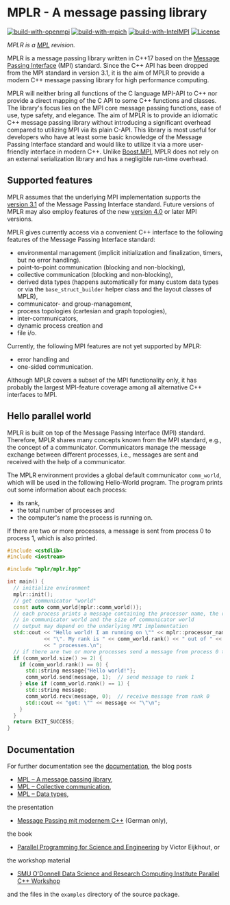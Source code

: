 # MPLR - A message passing library

[![build-with-openmpi](https://github.com/zhao-shihan/mplr/actions/workflows/build-with-openmpi.yml/badge.svg)](https://github.com/zhao-shihan/mplr/actions/workflows/build-with-openmpi.yml)
[![build-with-mpich](https://github.com/zhao-shihan/mplr/actions/workflows/build-with-mpich.yml/badge.svg)](https://github.com/zhao-shihan/mplr/actions/workflows/build-with-mpich.yml)
[![build-with-IntelMPI](https://github.com/zhao-shihan/mplr/actions/workflows/build-with-IntelMPI.yml/badge.svg)](https://github.com/zhao-shihan/mplr/actions/workflows/build-with-IntelMPI.yml)
[![License](https://img.shields.io/badge/License-BSD_3--Clause-blue.svg)](https://opensource.org/licenses/BSD-3-Clause)

*MPLR is a [MPL](https://github.com/rabauke/mpl) revision.*

MPLR is a message passing library written in C++17 based on the
[Message Passing Interface](http://mpi-forum.org/) (MPI) standard. 
Since the C++ API has been dropped from the MPI standard in version 
3.1, it is the aim of MPLR to provide a modern C++ message passing 
library for high performance computing.

MPLR will neither bring all functions of the C language MPI-API to C++
nor provide a direct mapping of the C API to some C++ functions and
classes. The library's focus lies on the MPI core message passing
functions, ease of use, type safety, and elegance. The aim of MPLR is to
provide an idiomatic C++ message passing library without introducing a
significant overhead compared to utilizing MPI via its plain C-API.
This library is most useful for developers who have at least some basic
knowledge of the Message Passing Interface standard and would like to
utilize it via a more user-friendly interface in modern C++. Unlike
[Boost.MPI](https://www.boost.org/doc/libs/1_77_0/doc/html/mpi.html),
MPLR does not rely on an external serialization library and has a
negligible run-time overhead.


## Supported features

MPLR assumes that the underlying MPI implementation supports the 
[version 3.1](https://www.mpi-forum.org/docs/mpi-3.1/mpi31-report.pdf) 
of the Message Passing Interface standard.  Future versions of MPLR 
may also employ features of the new 
[version 4.0](https://www.mpi-forum.org/docs/mpi-4.0/mpi40-report.pdf) 
or later MPI versions.  

MPLR gives currently access via a convenient C++ interface to the 
following features of the Message Passing Interface standard:

* environmental management (implicit initialization and finalization, timers, but no error handling).
* point-to-point communication (blocking and non-blocking),
* collective communication (blocking and non-blocking),
* derived data types (happens automatically for many custom data types or via the `base_struct_builder` helper class and the layout classes of MPLR),
* communicator- and group-management,
* process topologies (cartesian and graph topologies),
* inter-communicators,
* dynamic process creation and
* file i/o.

Currently, the following MPI features are not yet supported by MPLR:

* error handling and
* one-sided communication.

Although MPLR covers a subset of the MPI functionality only, it has 
probably the largest MPI-feature coverage among all alternative C++ 
interfaces to MPI.


## Hello parallel world

MPLR is built on top of the Message Passing Interface (MPI) standard.  Therefore, 
MPLR shares many concepts known from the MPI standard, e.g., the concept of a
communicator.  Communicators manage the message exchange between different processes, 
i.e., messages are sent and received with the help of a communicator.  

The MPLR environment provides a global default communicator `comm_world`, which will 
be used in the following Hello-World program.  The program prints out some information 
about each process:
* its rank, 
* the total number of processes and 
* the computer's name the process is running on.

If there are two or more processes, a message is sent from process 0 to process 1, 
which is also printed.
 
```C++
#include <cstdlib>
#include <iostream>

#include "mplr/mplr.hpp"

int main() {
  // initialize environment
  mplr::init();
  // get communicator "world"
  const auto comm_world{mplr::comm_world()};
  // each process prints a message containing the processor name, the rank
  // in communicator world and the size of communicator world
  // output may depend on the underlying MPI implementation
  std::cout << "Hello world! I am running on \"" << mplr::processor_name()
            << "\". My rank is " << comm_world.rank() << " out of " << comm_world.size()
            << " processes.\n";
  // if there are two or more processes send a message from process 0 to process 1
  if (comm_world.size() >= 2) {
    if (comm_world.rank() == 0) {
      std::string message{"Hello world!"};
      comm_world.send(message, 1);  // send message to rank 1
    } else if (comm_world.rank() == 1) {
      std::string message;
      comm_world.recv(message, 0);  // receive message from rank 0
      std::cout << "got: \"" << message << "\"\n";
    }
  }
  return EXIT_SUCCESS;
}
```


## Documentation

For further documentation see the
[documentation](https://rabauke.github.io/mpl/html/), the blog posts

  * [MPL – A message passing library](https://www.numbercrunch.de/blog/2015/08/mpl-a-message-passing-library/),
  * [MPL – Collective communication](https://www.numbercrunch.de/blog/2015/09/mpl-collective-communication/),
  * [MPL – Data types](https://www.numbercrunch.de/blog/2015/09/mpl-data-types/),

the presentation

  * [Message Passing mit modernem C++](https://rabauke.github.io/mpl/mpl_parallel_2018.pdf) (German only),

the book

  * [Parallel Programming for Science and Engineering](https://theartofhpc.com/pcse.html) by Victor Eijkhout, or

the workshop material

  * [SMU O'Donnell Data Science and Research Computing Institute Parallel C++ Workshop](https://southernmethodistuniversity.github.io/parallel_cpp/intro.html)

and the files in the `examples` directory of the source package.
